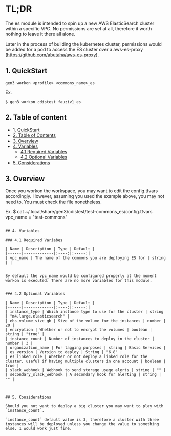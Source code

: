 # TL;DR

The es module is intended to spin up a new AWS ElasticSearch cluster within a specific VPC. No permissions are set at all, therefore it worth nothing to leave it there all alone.

Later in the process of building the kubernetes cluster, permissions would be added for a pod to access the ES cluster over a aws-es-proxy (https://github.com/abutaha/aws-es-proxy).


## 1. QuickStart

```
gen3 workon <profile> <commons_name>_es
```

Ex.
```
$ gen3 workon cdistest fauziv1_es
```

## 2. Table of content

- [1. QuickStart](#1-quickstart)
- [2. Table of Contents](#2-table-of-contents)
- [3. Overview](#3-overview)
- [4. Variables](#4-variables)
  - [4.1 Required Variables](#41-required-variables)
  - [4.2 Optional Variables](#42-optional-variables)
- [5. Considerations](#5-considerations)



## 3. Overview

Once you workon the workspace, you may want to edit the config.tfvars accordingly. However, assuming you used the example above, you may not need to. You must check the file nonetheless.

Ex.
$ cat ~/.local/share/gen3/cdistest/test-commons_es/config.tfvars
vpc_name   = "test-commons"
```

## 4. Variables

### 4.1 Required Variabes

| Name | Description | Type | Default |
|------|-------------|:----:|:-----:|
| vpc_name | The name of the commons you are deploying ES for | string | |


By default the vpc_name would be configured properly at the moment workon is executed. There are no more variables for this module.


### 4.2 Optional Variables

| Name | Description | Type | Default |
|------|-------------|:----:|:-----:|
| instance_type | Which instance type to use for the cluster | string | "m4.large.elasticsearch" |
| ebs_volume_size_gb | Size of the volume for the instances | number | 20 |
| encryption | Whether or not to encrypt the volumes | boolean | string | "true" |
| instance_count | Number of instances to deploy in the cluster | number | 3 |
| organization_name | For tagging purposes | string | Basic Services |
| es_version | Version to deploy | String | "6.8" | 
| es_linked_role | Whether or not deploy a linked role for the cluster, useful if having multiple clusters in one account | boolean | true |
| slack_webhook | Webhook to send storage usage alerts | string | "" |
| secondary_slack_webhook | A secondary hook for alerting | string | "" |



## 5. Considerations

Should you not want to deploy a big cluster you may want to play with `instance_count`.

`instance_count` default value is 3, therefore a cluster with three instances will be deployed unless you change the value to something else. 1 would work just fine.

